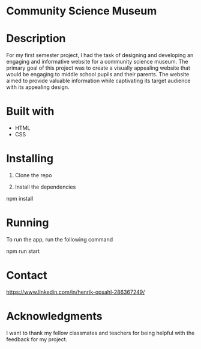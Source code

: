 # Community Science Museum

# Description

For my first semester project, I had the task of designing and developing an engaging and informative website for a community science museum. The primary goal of this project was to create a visually appealing website that would be engaging to middle school pupils and their parents. The website aimed to provide valuable information while captivating its target audience with its appealing design.

# Built with
* HTML
* CSS

# Installing

1. Clone the repo

2. Install the dependencies

npm install

# Running

To run the app, run the following command

npm run start

# Contact 

https://www.linkedin.com/in/henrik-opsahl-286367249/

# Acknowledgments 

I want to thank my fellow classmates and teachers for being helpful with the feedback for my project.